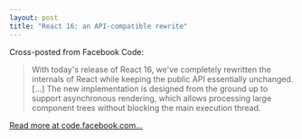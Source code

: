 ```yaml
---
layout: post
title: "React 16: an API-compatible rewrite"
---
```


Cross-posted from Facebook Code:

> With today's release of React 16, we've completely rewritten the internals of React while keeping the public API essentially unchanged. [...] The new implementation is designed from the ground up to support asynchronous rendering, which allows processing large component trees without blocking the main execution thread. 

[Read more at code.facebook.com...](https://code.facebook.com/posts/1716776591680069/react-16-a-look-inside-an-api-compatible-rewrite-of-our-frontend-ui-library/)
